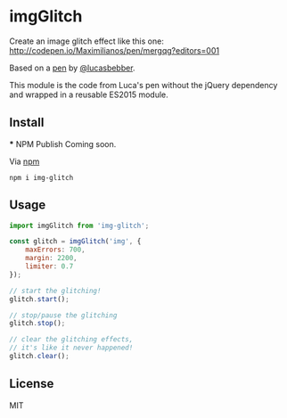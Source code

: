 # imgGlitch

Create an image glitch effect like this one: http://codepen.io/Maximilianos/pen/mergqg?editors=001

Based on a [pen](http://codepen.io/lbebber/pen/EjVPao/) by [@lucasbebber](https://twitter.com/lucasbebber).

This module is the code from Luca's pen without the jQuery dependency and wrapped in a reusable ES2015 module.

## Install

<b>*</b> NPM Publish Coming soon.

Via [npm](https://www.npmjs.com/package/img-glitch)

```
npm i img-glitch
```

## Usage

```javascript
import imgGlitch from 'img-glitch';

const glitch = imgGlitch('img', {
	maxErrors: 700,
	margin: 2200,
	limiter: 0.7
});

// start the glitching!
glitch.start();

// stop/pause the glitching
glitch.stop();

// clear the glitching effects, 
// it's like it never happened!
glitch.clear();
```

## License

MIT
